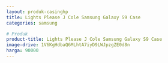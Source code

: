 ```yaml
---
layout: produk-casinghp
title: Lights Please J Cole Samsung Galaxy S9 Case
categories: samsung

# Produk
product-title: Lights Please J Cole Samsung Galaxy S9 Case
image-drive: 1V6KgHdbaQ6MLhtA7iyD9LWJpzgZE0d8n
harga: 90000
---
```

